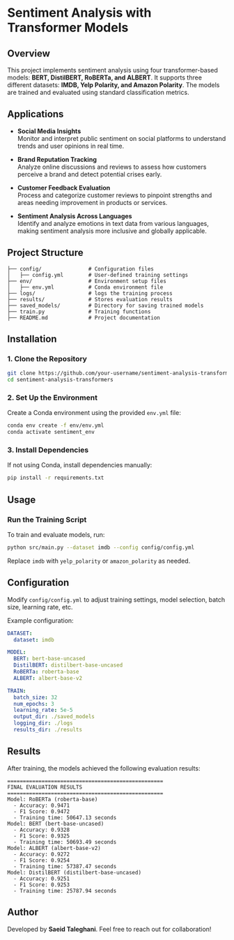 # Sentiment Analysis with Transformer Models

## Overview
This project implements sentiment analysis using four transformer-based models: **BERT, DistilBERT, RoBERTa, and ALBERT**. It supports three different datasets: **IMDB, Yelp Polarity, and Amazon Polarity**. The models are trained and evaluated using standard classification metrics.

## Applications

- **Social Media Insights**  
  Monitor and interpret public sentiment on social platforms to understand trends and user opinions in real time.

- **Brand Reputation Tracking**  
  Analyze online discussions and reviews to assess how customers perceive a brand and detect potential crises early.

- **Customer Feedback Evaluation**  
  Process and categorize customer reviews to pinpoint strengths and areas needing improvement in products or services.

- **Sentiment Analysis Across Languages**  
  Identify and analyze emotions in text data from various languages, making sentiment analysis more inclusive and globally applicable.


## Project Structure
```
├── config/               # Configuration files
│   ├── config.yml        # User-defined training settings
├── env/                  # Environment setup files
│   ├── env.yml           # Conda environment file
├── logs/                 # logs the training process
├── results/              # Stores evaluation results
├── saved_models/         # Directory for saving trained models
├── train.py              # Training functions
├── README.md             # Project documentation
```

## Installation
### **1. Clone the Repository**
```bash
git clone https://github.com/your-username/sentiment-analysis-transformers.git
cd sentiment-analysis-transformers
```

### **2. Set Up the Environment**
Create a Conda environment using the provided `env.yml` file:
```bash
conda env create -f env/env.yml
conda activate sentiment_env
```

### **3. Install Dependencies**
If not using Conda, install dependencies manually:
```bash
pip install -r requirements.txt
```

## Usage
### **Run the Training Script**
To train and evaluate models, run:
```bash
python src/main.py --dataset imdb --config config/config.yml
```
Replace `imdb` with `yelp_polarity` or `amazon_polarity` as needed.

## Configuration
Modify `config/config.yml` to adjust training settings, model selection, batch size, learning rate, etc.

Example configuration:
```yaml
DATASET:
  dataset: imdb

MODEL:
  BERT: bert-base-uncased
  DistilBERT: distilbert-base-uncased
  RoBERTa: roberta-base
  ALBERT: albert-base-v2

TRAIN:
  batch_size: 32
  num_epochs: 3
  learning_rate: 5e-5
  output_dir: ./saved_models
  logging_dir: ./logs
  results_dir: ./results
```

## Results
After training, the models achieved the following evaluation results:
```
==================================================
FINAL EVALUATION RESULTS
==================================================
Model: RoBERTa (roberta-base)
  - Accuracy: 0.9471
  - F1 Score: 0.9472
  - Training time: 50647.13 seconds
Model: BERT (bert-base-uncased)
  - Accuracy: 0.9328
  - F1 Score: 0.9325
  - Training time: 50693.49 seconds
Model: ALBERT (albert-base-v2)
  - Accuracy: 0.9272
  - F1 Score: 0.9254
  - Training time: 57387.47 seconds
Model: DistilBERT (distilbert-base-uncased)
  - Accuracy: 0.9251
  - F1 Score: 0.9253
  - Training time: 25787.94 seconds
```


## Author
Developed by **Saeid Taleghani**. Feel free to reach out for collaboration!

